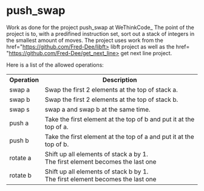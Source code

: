 # push_swap
Work as done for the project push_swap at WeThinkCode_
The point of the project is to, with a predifined instruction set, sort out a stack of integers in the smallest amount of moves.
The project uses work from the <a> href="https://github.com/Fred-Dee/libft> libft </a> project as well as the <a> href= "https://github.com/Fred-Dee/get_next_line> get next line </a> project.
  
 Here is a list of the allowed operations:
<table style="width: 100%">
	<tr>
  		<th>Operation</th>
  		<th>Description </th>
	</tr>
	<tr>
		<td>swap a</td>
		<td>Swap the first 2 elements at the top of stack a.</td>
	</tr>
	<tr>
		<td>swap b</td>
		<td>Swap the first 2 elements at the top of stack b.</td>
	</tr>
	<tr>
		<td>swap s</td>
		<td>swap a and swap b at the same time.</td>
	</tr>
	<tr>
		<td>push a</td>
		<td>Take the first element at the top of b and put it at the top of a.</td>
	</tr>
	<tr>
		<td>push b</td>
		<td>Take the first element at the top of a and put it at the top of b.</td>
	</tr>
	<tr>
		<td>rotate a</td>
		<td>Shift up all elements of stack a by 1. <br>
			The first element becomes the last one</td>
	</tr>
	<tr>
		<td>rotate b</td>
		<td>Shift up all elements of stack b by 1. <br>
			The first element becomes the last one</td>
	</tr>
</table>